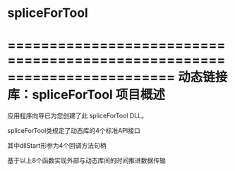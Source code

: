 # spliceForTool

========================================================================
    动态链接库：spliceForTool 项目概述
========================================================================

应用程序向导已为您创建了此 spliceForTool DLL。

spliceForTool类规定了动态库的4个标准API接口

其中dllStart形参为4个回调方法句柄

基于以上8个函数实现外部与动态库间的时间推进数据传输
